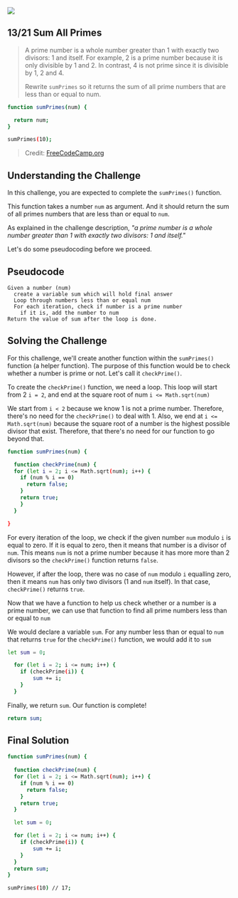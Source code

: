 ![](https://img.shields.io/badge/Coding-Challenges-darkgreen)

## 13/21 Sum All Primes

>A prime number is a whole number greater than 1 with exactly two divisors: 1 and itself. 
>For example, 2 is a prime number because it is only divisible by 1 and 2. 
>In contrast, 4 is not prime since it is divisible by 1, 2 and 4.
>
>Rewrite `sumPrimes` so it returns the sum of all prime numbers that are less than or equal to num.
```bash
function sumPrimes(num) {

  return num;
}

sumPrimes(10);
```
> Credit: [FreeCodeCamp.org](https://www.freecodecamp.org/learn/javascript-algorithms-and-data-structures/intermediate-algorithm-scripting/sum-all-primes)


## Understanding the Challenge

In this challenge, you are expected to complete the `sumPrimes()` function.

This function takes a number `num` as argument. And it should return the sum of all primes numbers that are less than or equal to `num`.

As explained in the challenge description, _"a prime number is a whole number greater than 1 with exactly two divisors: 1 and itself."_ 

Let's do some pseudocoding before we proceed.

## Pseudocode
```
Given a number (num)
  create a variable sum which will hold final answer
  Loop through numbers less than or equal num
  For each iteration, check if number is a prime number
    if it is, add the number to num
Return the value of sum after the loop is done.
```

## Solving the Challenge

For this challenge, we'll create another function within the `sumPrimes()` function (a helper function). The purpose of this function would be to check whether a number is prime or not. Let's call it `checkPrime()`.

To create the `checkPrime()` function, we need a loop. This loop will start from 2 `i = 2`, and end at the square root of num `i <= Math.sqrt(num)`

We start from `i < 2` because we know 1 is not a prime number. Therefore, there's no need for the `checkPrime()` to deal with 1. Also, we end at `i <= Math.sqrt(num)` because the square root of a number is the highest possible divisor that exist. Therefore, that there's no need for our function to go beyond that. 

```bash
function sumPrimes(num) {

  function checkPrime(num) {
  for (let i = 2; i <= Math.sqrt(num); i++) {
    if (num % i == 0)
      return false;
    }
    return true;
    }
  }

}
```

For every iteration of the loop, we check if the given number `num` modulo `i` is equal to zero. If it is equal to zero, then it means that number is a divisor of `num`. This means `num` is not a prime number because it has more more than 2 divisors so the `checkPrime()` function returns `false`.

However, if after the loop, there was no case of `num` modulo `i` equalling zero, then it means `num` has only two divisors (1 and `num` itself). In that case, `checkPrime()` returns `true`. 

Now that we have a function to help us check whether or a number is a prime number, we can use that function to find all prime numbers less than or equal to `num`

We would declare a variable `sum`. For any number less than or equal to `num` that returns `true` for the `checkPrime()` function, we would add it to `sum`
```bash
let sum = 0;

  for (let i = 2; i <= num; i++) {
    if (checkPrime(i)) {
        sum += i;
    }
  }
````
Finally, we return `sum`. Our function is complete! 
```bash
return sum;
```

## Final Solution

```bash
function sumPrimes(num) {
  
  function checkPrime(num) {
  for (let i = 2; i <= Math.sqrt(num); i++) {
    if (num % i == 0)
      return false;
    }
    return true;
  }

  let sum = 0;

  for (let i = 2; i <= num; i++) {
    if (checkPrime(i)) {
        sum += i;
    }
  }
  return sum;
}

sumPrimes(10) // 17;
```
